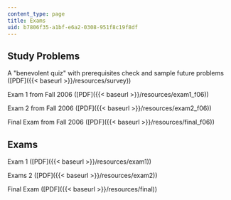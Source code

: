 ```yaml
---
content_type: page
title: Exams
uid: b7806f35-a1bf-e6a2-0308-951f8c19f8df
---
```


Study Problems
--------------

A "benevolent quiz" with prerequisites check and sample future problems ([PDF]({{< baseurl >}}/resources/survey))

Exam 1 from Fall 2006 ([PDF]({{< baseurl >}}/resources/exam1_f06))

Exam 2 from Fall 2006 ([PDF]({{< baseurl >}}/resources/exam2_f06))

Final Exam from Fall 2006 ([PDF]({{< baseurl >}}/resources/final_f06))

Exams
-----

Exam 1 ([PDF]({{< baseurl >}}/resources/exam1))

Exams 2 ([PDF]({{< baseurl >}}/resources/exam2))

Final Exam ([PDF]({{< baseurl >}}/resources/final))